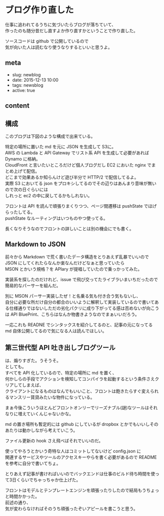 # ブログ作り直した

仕事に追われてるうちに気づいたらブログが落ちていて、  
作ったのも随分昔だし直すよか作り直すかということで作り直した。

ソースコードは github で公開しているので  
気が向いた人は読むなり使うなりするといいと思うよ。

## meta

- slug: newblog
- date: 2015-12-13 10:00
- tags: newsblog
- active: true

## content

## 構成

このブログは下図のような構成で出来ている。

特定の場所に置いた md を元に JSON を生成して S3に。  
AWS の Lambda と API Gateway でリスト系 API を生成して必要があれば Dynamo に格納。  
CloudFront と言いたいところだけど個人ブログだし EC2 においた nginx でまとめ上げて配信。  
どこまで効果あるか知らんけど遊び半分で HTTP/2 で配信してるよ。  
実際 S3 においてる json をプロキシしてるのでその辺りはあんまり意味が無いので次の日ぐらいには  
しれっと ec2 の中に戻してるかもしれない。

フロントは API を読んで頑張りまくりつつ、ページ間遷移は pushState でほげらったしてる。  
pushState なルーティングはいつものやつ使ってる。

長くなりそうなのでフロントの詳しいことは別の機会にでも書く。

## Markdown to JSON

前々から Markdown で荒く書いたデータ構造をとりあえず乱暴でいいので JSON にしてくれたらなんか楽なんだけどなぁと思っていたら  
MSON とかいう規格？を APIary が提唱していたので乗っかってみた。

実装系を探したのだけれど、issue で飛び交ってたライブラいまいちだったので簡易的なパーサーを組んだ。

別に MSON パーサー実装したぜ！と名乗る気も付き合う気もないし、  
自分に必要な所だけ自分の都合のいいように解釈して実装しているので書いてある仕様通りではないしただの劣化パクリに成り下がってる感は否めないが向こうは API BluePrint、こちらはなんか物書きようなのでまぁいいだろう。

一応これも READNE でシンタックスを紹介してるのと、記事の元になってる md 自体公開してるので気になる人は読んでほしい。

## 第三世代型 API 吐き出しブログツール

は、煽りすぎた。うそうそ。  
としても。  
すべてを API 化しているので、特定の場所に md を置く、  
何かしらの手段でアクションを検知してコンパイラを起動するという条件さえクリアしてしまえば、  
クライアントになるものはなんでもいいこと、フロントは飽きたらすぐ変えられるマンスリー賃貸みたいな物件になっている。

まぁ今後こういうほとんどフロントオンリーでリーズナブル(謎)なツールはそれなりに増えていくんじゃないかな。

md の置き場所も暫定的には github にしているが dropbox とかでもいいしそのあたりは動かしながら考えていこう。

ファイル更新の hook さえ飛べばそれでいいのだ。


使ってやろうとかいう奇特な人はコミットしてないけど config.json に  
関連するサービスやツールのアクセスキーやらを書く必要があるので READMEを参考に自分で書いてちょ。

とりあえず記事が書ければいいのでバックエンドは仕事のビルド待ち時間を使って3日くらいでちゃっちゃか仕上げた。

フロントはモデルとテンプレートエンジンを頑張ったりしたので結局もうちょっと時間かかった。  
前述の通り、  
気が変わらなければそのうち頑張ったぞいアピールを書こうと思う。

